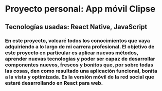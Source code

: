 # Proyecto personal: App móvil Clipse

## Tecnologías usadas: React Native, JavaScript 

### En este proyecto, volcaré todos los conocimientos que vaya adquiriendo a lo largo de mi carrera profesional. El objetivo de este proyecto en particular es aplicar nuevos métodos, aprender nuevas tecnologías y poder ser capaz de desarrollar componentes nuevos, frescos y bonitos que, por sobre todas las cosas, den como resultado una aplicación funcional, bonita a la vista y optimizada. Es la versión móvil de la red social que estaré desarrollando en React para web.
